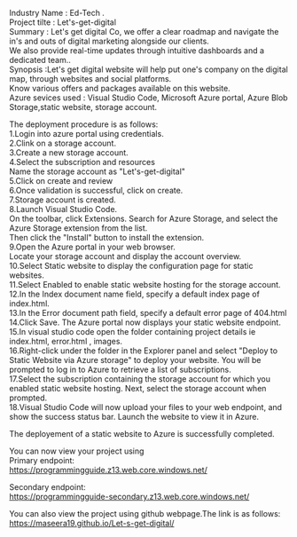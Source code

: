 Industry Name : Ed-Tech .     
Project tilte :  Let's-get-digital     
Summary : Let's get digital Co, we offer a clear roadmap and navigate the in's and outs of digital marketing alongside our clients.   
We also provide real-time updates through intuitive dashboards and a dedicated team..   
Synopsis :Let's get digital website will help put one's company on the digital map, through websites and social platforms.    
Know various offers and packages available on this website.    
Azure sevices used : Visual Studio Code, Microsoft Azure portal, Azure Blob Storage,static website, storage account.    

The deployment procedure is as follows:     
1.Login into azure portal using credentials.   
2.Clink on a storage account.   
3.Create a new storage account.    
4.Select the subscription and resources   
Name the storage account as "Let's-get-digital"      
5.Click on create and review    
6.Once validation is successful, click on create.   
7.Storage account is created.   
8.Launch Visual Studio Code.     
On the toolbar, click Extensions. Search for Azure Storage, and select the Azure Storage extension from the list.    
Then click the "Install" button to install the extension.    
9.Open the Azure portal in your web browser.   
Locate your storage account and display the account overview.    
10.Select Static website to display the configuration page for static websites.    
11.Select Enabled to enable static website hosting for the storage account.   
12.In the Index document name field, specify a default index page of index.html.   
13.In the Error document path field, specify a default error page of 404.html   
14.Click Save. The Azure portal now displays your static website endpoint.   
15.In visual studio code open the folder containing project details ie index.html, error.html , images.   
16.Right-click under the folder in the Explorer panel and select "Deploy to Static Website via Azure storage" to deploy your website. You will be prompted to log in to Azure to retrieve a list of subscriptions.    
17.Select the subscription containing the storage account for which you enabled static website hosting. Next, select the storage account when prompted.   
18.Visual Studio Code will now upload your files to your web endpoint, and show the success status bar. Launch the website to view it in Azure.   
   
The deployement of a static website to Azure is successfully completed.   

You can now view your project using    
Primary endpoint:   
https://programmingguide.z13.web.core.windows.net/    

Secondary endpoint:   
https://programmingguide-secondary.z13.web.core.windows.net/   

You can also view the project using github webpage.The link is as follows:   
https://maseera19.github.io/Let-s-get-digital/
